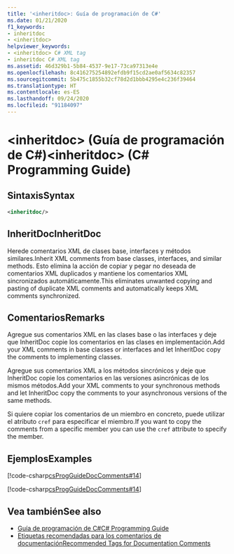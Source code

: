 ```yaml
---
title: '<inheritdoc>: Guía de programación de C#'
ms.date: 01/21/2020
f1_keywords:
- inheritdoc
- <inheritdoc>
helpviewer_keywords:
- <inheritdoc> C# XML tag
- inheritdoc C# XML tag
ms.assetid: 46d329b1-5b84-4537-9e17-73ca97313e4e
ms.openlocfilehash: 8c416275254892efdb9f15cd2ae0af5634c82357
ms.sourcegitcommit: 5b475c1855b32cf78d2d1bbb4295e4c236f39464
ms.translationtype: HT
ms.contentlocale: es-ES
ms.lasthandoff: 09/24/2020
ms.locfileid: "91184097"
---
```

# <a name="inheritdoc-c-programming-guide"></a><span data-ttu-id="116f2-102">\<inheritdoc> (Guía de programación de C#)</span><span class="sxs-lookup"><span data-stu-id="116f2-102">\<inheritdoc> (C# Programming Guide)</span></span>

## <a name="syntax"></a><span data-ttu-id="116f2-103">Sintaxis</span><span class="sxs-lookup"><span data-stu-id="116f2-103">Syntax</span></span>  
  
```xml  
<inheritdoc/>
```  

## <a name="inheritdoc"></a><span data-ttu-id="116f2-104">InheritDoc</span><span class="sxs-lookup"><span data-stu-id="116f2-104">InheritDoc</span></span>

<span data-ttu-id="116f2-105">Herede comentarios XML de clases base, interfaces y métodos similares.</span><span class="sxs-lookup"><span data-stu-id="116f2-105">Inherit XML comments from base classes, interfaces, and similar methods.</span></span> <span data-ttu-id="116f2-106">Esto elimina la acción de copiar y pegar no deseada de comentarios XML duplicados y mantiene los comentarios XML sincronizados automáticamente.</span><span class="sxs-lookup"><span data-stu-id="116f2-106">This eliminates unwanted copying and pasting of duplicate XML comments and automatically keeps XML comments synchronized.</span></span>
  
## <a name="remarks"></a><span data-ttu-id="116f2-107">Comentarios</span><span class="sxs-lookup"><span data-stu-id="116f2-107">Remarks</span></span>  

<span data-ttu-id="116f2-108">Agregue sus comentarios XML en las clases base o las interfaces y deje que InheritDoc copie los comentarios en las clases en implementación.</span><span class="sxs-lookup"><span data-stu-id="116f2-108">Add your XML comments in base classes or interfaces and let InheritDoc copy the comments to implementing classes.</span></span>

<span data-ttu-id="116f2-109">Agregue sus comentarios XML a los métodos sincrónicos y deje que InheritDoc copie los comentarios en las versiones asincrónicas de los mismos métodos.</span><span class="sxs-lookup"><span data-stu-id="116f2-109">Add your XML comments to your synchronous methods and let InheritDoc copy the comments to your asynchronous versions of the same methods.</span></span>  

<span data-ttu-id="116f2-110">Si quiere copiar los comentarios de un miembro en concreto, puede utilizar el atributo `cref` para especificar el miembro.</span><span class="sxs-lookup"><span data-stu-id="116f2-110">If you want to copy the comments from a specific member you can use the `cref` attribute to specify the member.</span></span>
  
## <a name="examples"></a><span data-ttu-id="116f2-111">Ejemplos</span><span class="sxs-lookup"><span data-stu-id="116f2-111">Examples</span></span>

[!code-csharp[csProgGuideDocComments#14](~/samples/snippets/csharp/VS_Snippets_VBCSharp/csProgGuideDocComments/CS/DocComments.cs#16)]  

[!code-csharp[csProgGuideDocComments#14](~/samples/snippets/csharp/VS_Snippets_VBCSharp/csProgGuideDocComments/CS/DocComments.cs#17)]  

## <a name="see-also"></a><span data-ttu-id="116f2-112">Vea también</span><span class="sxs-lookup"><span data-stu-id="116f2-112">See also</span></span>

- [<span data-ttu-id="116f2-113">Guía de programación de C#</span><span class="sxs-lookup"><span data-stu-id="116f2-113">C# Programming Guide</span></span>](../index.md)
- [<span data-ttu-id="116f2-114">Etiquetas recomendadas para los comentarios de documentación</span><span class="sxs-lookup"><span data-stu-id="116f2-114">Recommended Tags for Documentation Comments</span></span>](./recommended-tags-for-documentation-comments.md)
